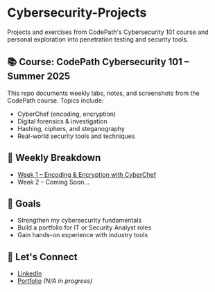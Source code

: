 # Cybersecurity-Projects

Projects and exercises from CodePath's Cybersecurity 101 course and personal exploration into penetration testing and security tools.

## 📚 Course: CodePath Cybersecurity 101 – Summer 2025

This repo documents weekly labs, notes, and screenshots from the CodePath course. Topics include:

- CyberChef (encoding, encryption)
- Digital forensics & investigation
- Hashing, ciphers, and steganography
- Real-world security tools and techniques

## 📂 Weekly Breakdown

- [Week 1 – Encoding & Encryption with CyberChef](week-1/summary.md)
- Week 2 – Coming Soon...

## 🧠 Goals

- Strengthen my cybersecurity fundamentals
- Build a portfolio for IT or Security Analyst roles
- Gain hands-on experience with industry tools

## 🔗 Let's Connect

- [LinkedIn](https://www.linkedin.com/in/ryan-nartey-1bba52253/)
- [Portfolio](https://yourportfolio.com) *(N/A in progress)*  
